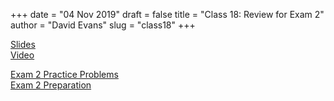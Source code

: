 +++
date = "04 Nov 2019"
draft = false
title = "Class 18: Review for Exam 2"
author = "David Evans"
slug = "class18"
+++

[Slides](https://www.dropbox.com/s/c2ciuclc2zjgqtk/class18-post.pdf?dl=0)  
[Video](https://uva.hosted.panopto.com/Panopto/Pages/Viewer.aspx?id=7ce45bc2-ca94-402e-84ac-aafb01519dbc)

[Exam 2 Practice Problems](/exam2practice)  
[Exam 2 Preparation](/exam2)

